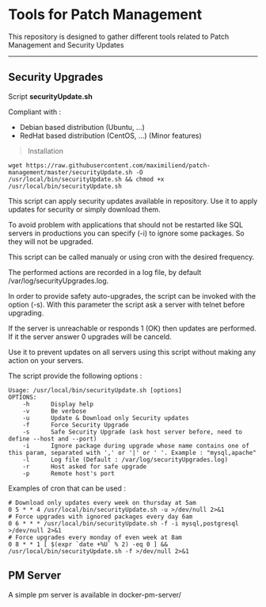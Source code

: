 Tools for Patch Management
==========================


This repository is designed to gather different tools related to Patch Management and Security Updates

----------

Security Upgrades
-------------

Script **securityUpdate.sh**

Compliant with :
- Debian based distribution (Ubuntu, ...)
- RedHat based distribution (CentOS, ...) (Minor features)

> Installation
```
wget https://raw.githubusercontent.com/maximiliend/patch-management/master/securityUpdate.sh -O /usr/local/bin/securityUpdate.sh && chmod +x /usr/local/bin/securityUpdate.sh
```

This script can apply security updates available in repository.
Use it to apply updates for security or simply download them.

To avoid problem with applications that should not be restarted like SQL servers in productions you can specify (-i) to ignore some packages. So they will not be upgraded.

This script can be called manualy or using cron with the desired frequency.

The performed actions are recorded in a log file, by default /var/log/securityUpgrades.log.

In order to provide safety auto-upgrades, the script can be invoked with the option (-s). With this parameter the script ask a server with telnet before upgrading.

If the server is unreachable or responds 1 (OK) then updates are performed. If it the server answer 0 upgrades will be canceld.

Use it to prevent updates on all servers using this script without making any action on your servers.

The script provide the following options :

```
Usage: /usr/local/bin/securityUpdate.sh [options]
OPTIONS:
    -h      Display help
    -v      Be verbose
    -u      Update & Download only Security updates
    -f      Force Security Upgrade
    -s      Safe Security Upgrade (ask host server before, need to define --host and --port)
    -i      Ignore package during upgrade whose name contains one of this param, separated with ',' or '|' or ' '. Example : "mysql,apache"
    -l      Log file (Default : /var/log/securityUpgrades.log)
    -r      Host asked for safe upgrade
    -p      Remote host's port
```

Examples of cron that can be used :

```
# Download only updates every week on thursday at 5am
0 5 * * 4 /usr/local/bin/securityUpdate.sh -u >/dev/null 2>&1
# Force upgrades with ignored packages every day 6am
0 6 * * * /usr/local/bin/securityUpdate.sh -f -i mysql,postgresql >/dev/null 2>&1
# Force upgrades every monday of even week at 8am
0 8 * * 1 [ $(expr `date +%U` % 2) -eq 0 ] && /usr/local/bin/securityUpdate.sh -f >/dev/null 2>&1
```


PM Server
-------------

A simple pm server is available in docker-pm-server/
